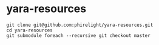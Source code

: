 # yara-resources

    git clone git@github.com:phirelight/yara-resources.git
    cd yara-resources 
    git submodule foreach --recursive git checkout master

